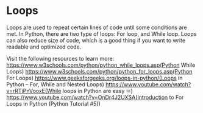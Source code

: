 # Loops

Loops are used to repeat certain lines of code until some conditions are met.
In Python, there are two type of loops: For loop, and While loop.
Loops can also reduce size of code, which is a good thing if you want to write
readable and optimized code.

Visit the following resources to learn more:
https://www.w3schools.com/python/python_while_loops.asp(Python While Loops)
https://www.w3schools.com/python/python_for_loops.asp(Python For Loops)
https://www.geeksforgeeks.org/loops-in-python/(Loops in Python – For, While and Nested Loops)
https://www.youtube.com/watch?v=rRTjPnVooxE(While loops in Python are easy ♾️)
https://www.youtube.com/watch?v=OnDr4J2UXSA(Introduction to For Loops in Python (Python Tutorial #5))
